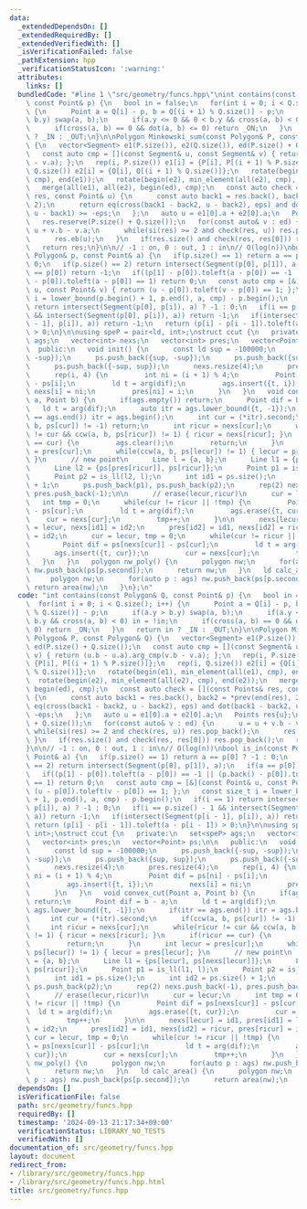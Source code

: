 ```yaml
---
data:
  _extendedDependsOn: []
  _extendedRequiredBy: []
  _extendedVerifiedWith: []
  _isVerificationFailed: false
  _pathExtension: hpp
  _verificationStatusIcon: ':warning:'
  attributes:
    links: []
  bundledCode: "#line 1 \"src/geometry/funcs.hpp\"\nint contains(const Polygon& Q,\
    \ const Point& p) {\n   bool in = false;\n   for(int i = 0; i < Q.size(); i++)\
    \ {\n      Point a = Q[i] - p, b = Q[(i + 1) % Q.size()] - p;\n      if(a.y >\
    \ b.y) swap(a, b);\n      if(a.y <= 0 && 0 < b.y && cross(a, b) < 0) in = !in;\n\
    \      if(cross(a, b) == 0 && dot(a, b) <= 0) return _ON;\n   }\n   return in\
    \ ? _IN : _OUT;\n}\n\nPolygon Minkowski_sum(const Polygon& P, const Polygon& Q)\
    \ {\n   vector<Segment> e1(P.size()), e2(Q.size()), ed(P.size() + Q.size());\n\
    \   const auto cmp = [](const Segment& u, const Segment& v) { return (u.b - u.a).arg_cmp(v.b\
    \ - v.a); };\n   rep(i, P.size()) e1[i] = {P[i], P[(i + 1) % P.size()]};\n   rep(i,\
    \ Q.size()) e2[i] = {Q[i], Q[(i + 1) % Q.size()]};\n   rotate(begin(e1), min_element(all(e1),\
    \ cmp), end(e1));\n   rotate(begin(e2), min_element(all(e2), cmp), end(e2));\n\
    \   merge(all(e1), all(e2), begin(ed), cmp);\n   const auto check = [](const Points&\
    \ res, const Point& u) {\n      const auto back1 = res.back(), back2 = *prev(end(res),\
    \ 2);\n      return eq(cross(back1 - back2, u - back2), eps) and dot(back1 - back2,\
    \ u - back1) >= -eps;\n   };\n   auto u = e1[0].a + e2[0].a;\n   Points res{u};\n\
    \   res.reserve(P.size() + Q.size());\n   for(const auto& v : ed) {\n      u =\
    \ u + v.b - v.a;\n      while(si(res) >= 2 and check(res, u)) res.pop_back();\n\
    \      res.eb(u);\n   }\n   if(res.size() and check(res, res[0])) res.pop_back();\n\
    \   return res;\n}\n\n// -1 : on, 0 : out, 1 : in\n// O(log(n))\nbool is_in(const\
    \ Polygon& p, const Point& a) {\n   if(p.size() == 1) return a == p[0] ? -1 :\
    \ 0;\n   if(p.size() == 2) return intersect(Segment(p[0], p[1]), a);\n   if(a\
    \ == p[0]) return -1;\n   if((p[1] - p[0]).toleft(a - p[0]) == -1 || (p.back()\
    \ - p[0]).toleft(a - p[0]) == 1) return 0;\n   const auto cmp = [&](const Point&\
    \ u, const Point& v) { return (u - p[0]).toleft(v - p[0]) == 1; };\n   const size_t\
    \ i = lower_bound(p.begin() + 1, p.end(), a, cmp) - p.begin();\n   if(i == 1)\
    \ return intersect(Segment(p[0], p[i]), a) ? -1 : 0;\n   if(i == p.size() - 1\
    \ && intersect(Segment(p[0], p[i]), a)) return -1;\n   if(intersect(Segment(p[i\
    \ - 1], p[i]), a)) return -1;\n   return (p[i] - p[i - 1]).toleft(a - p[i - 1])\
    \ > 0;\n}\n\nusing speP = pair<ld, int>;\nstruct ccut {\n   private:\n   set<speP>\
    \ ags;\n   vector<int> nexs;\n   vector<int> pres;\n   vector<Point> ps;\n\n \
    \  public:\n   void init() {\n      const ld sup = -100000;\n      ps.push_back({-sup,\
    \ -sup});\n      ps.push_back({sup, -sup});\n      ps.push_back({sup, sup});\n\
    \      ps.push_back({-sup, sup});\n      nexs.resize(4);\n      pres.resize(4);\n\
    \      rep(i, 4) {\n         int ni = (i + 1) % 4;\n         Point dif = ps[ni]\
    \ - ps[i];\n         ld t = arg(dif);\n         ags.insert({t, i});\n        \
    \ nexs[i] = ni;\n         pres[ni] = i;\n      }\n   }\n   void convex_cut(Point\
    \ a, Point b) {\n      if(ags.empty()) return;\n      Point dif = b - a;\n   \
    \   ld t = arg(dif);\n      auto itr = ags.lower_bound({t, -1});\n      if(itr\
    \ == ags.end()) itr = ags.begin();\n      int cur = (*itr).second;\n      if(ccw(a,\
    \ b, ps[cur]) != -1) return;\n      int ricur = nexs[cur];\n      while(ricur\
    \ != cur && ccw(a, b, ps[ricur]) != 1) { ricur = nexs[ricur]; }\n      if(ricur\
    \ == cur) {\n         ags.clear();\n         return;\n      }\n      int lecur\
    \ = pres[cur];\n      while(ccw(a, b, ps[lecur]) != 1) { lecur = pres[lecur];\
    \ }\n      // new point\n      Line l = {a, b};\n      Line l1 = {ps[lecur], ps[nexs[lecur]]};\n\
    \      Line l2 = {ps[pres[ricur]], ps[ricur]};\n      Point p1 = is_ll(l1, l);\n\
    \      Point p2 = is_ll(l2, l);\n      int id1 = ps.size();\n      int id2 = ps.size()\
    \ + 1;\n      ps.push_back(p1), ps.push_back(p2);\n      rep(2) nexs.push_back(-1),\
    \ pres.push_back(-1);\n\n      // erase(lecur,ricur)\n      cur = lecur;\n   \
    \   int tmp = 0;\n      while(cur != ricur || !tmp) {\n         Point dif = ps[nexs[cur]]\
    \ - ps[cur];\n         ld t = arg(dif);\n         ags.erase({t, cur});\n     \
    \    cur = nexs[cur];\n         tmp++;\n      }\n\n      nexs[lecur] = id1, pres[id1]\
    \ = lecur, nexs[id1] = id2;\n      pres[id2] = id1, nexs[id2] = ricur, pres[ricur]\
    \ = id2;\n      cur = lecur, tmp = 0;\n      while(cur != ricur || !tmp) {\n \
    \        Point dif = ps[nexs[cur]] - ps[cur];\n         ld t = arg(dif);\n   \
    \      ags.insert({t, cur});\n         cur = nexs[cur];\n         tmp++;\n   \
    \   }\n   }\n   polygon nw_poly() {\n      polygon nw;\n      for(auto p : ags)\
    \ nw.push_back(ps[p.second]);\n      return nw;\n   }\n   ld calc_area() {\n \
    \     polygon nw;\n      for(auto p : ags) nw.push_back(ps[p.second]);\n     \
    \ return area(nw);\n   }\n};\n"
  code: "int contains(const Polygon& Q, const Point& p) {\n   bool in = false;\n \
    \  for(int i = 0; i < Q.size(); i++) {\n      Point a = Q[i] - p, b = Q[(i + 1)\
    \ % Q.size()] - p;\n      if(a.y > b.y) swap(a, b);\n      if(a.y <= 0 && 0 <\
    \ b.y && cross(a, b) < 0) in = !in;\n      if(cross(a, b) == 0 && dot(a, b) <=\
    \ 0) return _ON;\n   }\n   return in ? _IN : _OUT;\n}\n\nPolygon Minkowski_sum(const\
    \ Polygon& P, const Polygon& Q) {\n   vector<Segment> e1(P.size()), e2(Q.size()),\
    \ ed(P.size() + Q.size());\n   const auto cmp = [](const Segment& u, const Segment&\
    \ v) { return (u.b - u.a).arg_cmp(v.b - v.a); };\n   rep(i, P.size()) e1[i] =\
    \ {P[i], P[(i + 1) % P.size()]};\n   rep(i, Q.size()) e2[i] = {Q[i], Q[(i + 1)\
    \ % Q.size()]};\n   rotate(begin(e1), min_element(all(e1), cmp), end(e1));\n \
    \  rotate(begin(e2), min_element(all(e2), cmp), end(e2));\n   merge(all(e1), all(e2),\
    \ begin(ed), cmp);\n   const auto check = [](const Points& res, const Point& u)\
    \ {\n      const auto back1 = res.back(), back2 = *prev(end(res), 2);\n      return\
    \ eq(cross(back1 - back2, u - back2), eps) and dot(back1 - back2, u - back1) >=\
    \ -eps;\n   };\n   auto u = e1[0].a + e2[0].a;\n   Points res{u};\n   res.reserve(P.size()\
    \ + Q.size());\n   for(const auto& v : ed) {\n      u = u + v.b - v.a;\n     \
    \ while(si(res) >= 2 and check(res, u)) res.pop_back();\n      res.eb(u);\n  \
    \ }\n   if(res.size() and check(res, res[0])) res.pop_back();\n   return res;\n\
    }\n\n// -1 : on, 0 : out, 1 : in\n// O(log(n))\nbool is_in(const Polygon& p, const\
    \ Point& a) {\n   if(p.size() == 1) return a == p[0] ? -1 : 0;\n   if(p.size()\
    \ == 2) return intersect(Segment(p[0], p[1]), a);\n   if(a == p[0]) return -1;\n\
    \   if((p[1] - p[0]).toleft(a - p[0]) == -1 || (p.back() - p[0]).toleft(a - p[0])\
    \ == 1) return 0;\n   const auto cmp = [&](const Point& u, const Point& v) { return\
    \ (u - p[0]).toleft(v - p[0]) == 1; };\n   const size_t i = lower_bound(p.begin()\
    \ + 1, p.end(), a, cmp) - p.begin();\n   if(i == 1) return intersect(Segment(p[0],\
    \ p[i]), a) ? -1 : 0;\n   if(i == p.size() - 1 && intersect(Segment(p[0], p[i]),\
    \ a)) return -1;\n   if(intersect(Segment(p[i - 1], p[i]), a)) return -1;\n  \
    \ return (p[i] - p[i - 1]).toleft(a - p[i - 1]) > 0;\n}\n\nusing speP = pair<ld,\
    \ int>;\nstruct ccut {\n   private:\n   set<speP> ags;\n   vector<int> nexs;\n\
    \   vector<int> pres;\n   vector<Point> ps;\n\n   public:\n   void init() {\n\
    \      const ld sup = -100000;\n      ps.push_back({-sup, -sup});\n      ps.push_back({sup,\
    \ -sup});\n      ps.push_back({sup, sup});\n      ps.push_back({-sup, sup});\n\
    \      nexs.resize(4);\n      pres.resize(4);\n      rep(i, 4) {\n         int\
    \ ni = (i + 1) % 4;\n         Point dif = ps[ni] - ps[i];\n         ld t = arg(dif);\n\
    \         ags.insert({t, i});\n         nexs[i] = ni;\n         pres[ni] = i;\n\
    \      }\n   }\n   void convex_cut(Point a, Point b) {\n      if(ags.empty())\
    \ return;\n      Point dif = b - a;\n      ld t = arg(dif);\n      auto itr =\
    \ ags.lower_bound({t, -1});\n      if(itr == ags.end()) itr = ags.begin();\n \
    \     int cur = (*itr).second;\n      if(ccw(a, b, ps[cur]) != -1) return;\n \
    \     int ricur = nexs[cur];\n      while(ricur != cur && ccw(a, b, ps[ricur])\
    \ != 1) { ricur = nexs[ricur]; }\n      if(ricur == cur) {\n         ags.clear();\n\
    \         return;\n      }\n      int lecur = pres[cur];\n      while(ccw(a, b,\
    \ ps[lecur]) != 1) { lecur = pres[lecur]; }\n      // new point\n      Line l\
    \ = {a, b};\n      Line l1 = {ps[lecur], ps[nexs[lecur]]};\n      Line l2 = {ps[pres[ricur]],\
    \ ps[ricur]};\n      Point p1 = is_ll(l1, l);\n      Point p2 = is_ll(l2, l);\n\
    \      int id1 = ps.size();\n      int id2 = ps.size() + 1;\n      ps.push_back(p1),\
    \ ps.push_back(p2);\n      rep(2) nexs.push_back(-1), pres.push_back(-1);\n\n\
    \      // erase(lecur,ricur)\n      cur = lecur;\n      int tmp = 0;\n      while(cur\
    \ != ricur || !tmp) {\n         Point dif = ps[nexs[cur]] - ps[cur];\n       \
    \  ld t = arg(dif);\n         ags.erase({t, cur});\n         cur = nexs[cur];\n\
    \         tmp++;\n      }\n\n      nexs[lecur] = id1, pres[id1] = lecur, nexs[id1]\
    \ = id2;\n      pres[id2] = id1, nexs[id2] = ricur, pres[ricur] = id2;\n     \
    \ cur = lecur, tmp = 0;\n      while(cur != ricur || !tmp) {\n         Point dif\
    \ = ps[nexs[cur]] - ps[cur];\n         ld t = arg(dif);\n         ags.insert({t,\
    \ cur});\n         cur = nexs[cur];\n         tmp++;\n      }\n   }\n   polygon\
    \ nw_poly() {\n      polygon nw;\n      for(auto p : ags) nw.push_back(ps[p.second]);\n\
    \      return nw;\n   }\n   ld calc_area() {\n      polygon nw;\n      for(auto\
    \ p : ags) nw.push_back(ps[p.second]);\n      return area(nw);\n   }\n};"
  dependsOn: []
  isVerificationFile: false
  path: src/geometry/funcs.hpp
  requiredBy: []
  timestamp: '2024-09-13 21:17:34+09:00'
  verificationStatus: LIBRARY_NO_TESTS
  verifiedWith: []
documentation_of: src/geometry/funcs.hpp
layout: document
redirect_from:
- /library/src/geometry/funcs.hpp
- /library/src/geometry/funcs.hpp.html
title: src/geometry/funcs.hpp
---
```

